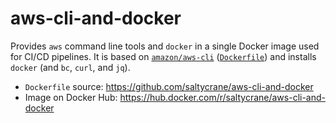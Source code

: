 # aws-cli-and-docker

Provides `aws` command line tools and `docker` in a single Docker image used for CI/CD pipelines. It is based on [`amazon/aws-cli`](https://hub.docker.com/r/amazon/aws-cli) ([`Dockerfile`](https://github.com/aws/aws-cli/blob/2.1.31/docker/Dockerfile)) and installs `docker` (and `bc`, `curl`, and `jq`).

- `Dockerfile` source: https://github.com/saltycrane/aws-cli-and-docker
- Image on Docker Hub: https://hub.docker.com/r/saltycrane/aws-cli-and-docker
